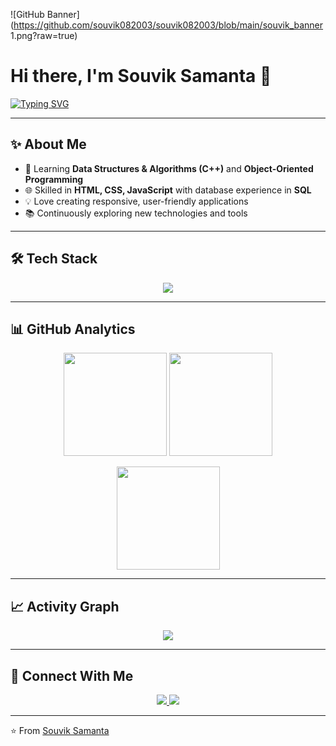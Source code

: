 <!-- Profile Banner -->
![GitHub Banner](https://github.com/souvik082003/souvik082003/blob/main/souvik_banner 1.png?raw=true)

# Hi there, I'm Souvik Samanta 👋

[![Typing SVG](https://readme-typing-svg.demolab.com?font=Fira+Code&size=25&pause=1000&color=F7005F&center=true&vCenter=true&width=500&lines=💻+Web+Developer;🚀+Problem+Solver;🎓+B.Tech+CSE+Student;🌱+Learning+DSA+%26+OOPs)](https://git.io/typing-svg)

---

## ✨ About Me
- 🌱 Learning **Data Structures & Algorithms (C++)** and **Object-Oriented Programming**
- 🌐 Skilled in **HTML, CSS, JavaScript** with database experience in **SQL**
- 💡 Love creating responsive, user-friendly applications
- 📚 Continuously exploring new technologies and tools

---

## 🛠 Tech Stack

<p align="center">
  <img src="https://skillicons.dev/icons?i=cpp,html,css,javascript,git,github,mysql,vscode" />
</p>

---

## 📊 GitHub Analytics  

<p align="center">
  <img src="https://github-readme-stats.vercel.app/api?username=souvik082003&show_icons=true&theme=radical&hide_border=true" height="165" />
  <img src="https://github-readme-stats.vercel.app/api/top-langs/?username=souvik082003&layout=compact&theme=radical&hide_border=true" height="165" />
</p>

<p align="center">
  <img src="https://github-readme-streak-stats.herokuapp.com?user=souvik082003&theme=radical&hide_border=true" height="165" />
</p>

---

## 📈 Activity Graph
<p align="center">
  <img src="https://github-readme-activity-graph.vercel.app/graph?username=souvik082003&theme=radical&hide_border=true" />
</p>

---

## 🤝 Connect With Me
<p align="center">
  <a href="https://www.linkedin.com/in/souvik-samanta-660130211/">
    <img src="https://img.shields.io/badge/LinkedIn-0A66C2?style=for-the-badge&logo=linkedin&logoColor=white" />
  </a>
  <a href="mailto:work03.souvik@gmail.com">
    <img src="https://img.shields.io/badge/Email-D14836?style=for-the-badge&logo=gmail&logoColor=white" />
  </a>
</p>

---

⭐ From [Souvik Samanta](https://github.com/souvik082003)
